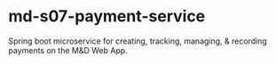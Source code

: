 # md-s07-payment-service
Spring boot microservice for creating, tracking, managing, &amp; recording payments on the M&amp;D Web App.

